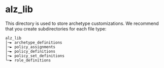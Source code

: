 # alz_lib

This directory is used to store archetype customizations.
We recommend that you create subdirectories for each file type:

```
alz_lib
│─► archetype_definitions
│─► policy_assignments
│─► policy_definitions
│─► policy_set_definitions
└─► role_definitions
```
